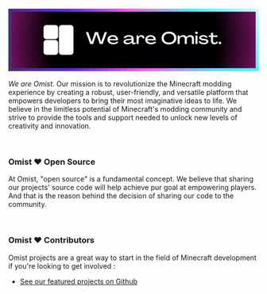 ![](images/banner.png)

*We are Omist.* Our mission is to revolutionize the Minecraft modding experience by creating a robust, user-friendly, and versatile platform that empowers developers to bring their most imaginative ideas to life. We believe in the limitless potential of Minecraft's modding community and strive to provide the tools and support needed to unlock new levels of creativity and innovation.

![]()

### Omist ❤️ Open Source

At Omist, "open source" is a fundamental concept. We believe that sharing our projects' source code will help achieve pur goal at empowering players. And that is the reason behind the decision of sharing our code to the community.

![]()

### Omist ❤️ Contributors
Omist projects are a great way to start in the field of Minecraft development if you're looking to get involved :

- [See our featured projects on Github](https://github.com/OmistFramework)
<!-- - [Read more about <u>Omist ❤️ Opensource</u>](https://omistframework.github.io/opensource)

![]()

Omist projects adopt the [Omist Code of Conduct]().-->